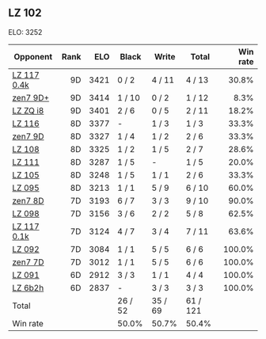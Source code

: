 ## LZ 102 ##

ELO: 3252

Opponent | Rank | ELO | Black | Write | Total | Win rate
---------|-----:|----:|-------|-------|-------|-------:
[LZ 117 0.4k](LZ%20117%200.4k.md) | 9D | 3421 | 0 / 2 | 4 / 11 | 4 / 13 | 30.8%
[zen7 9D+](zen7%209D+.md) | 9D | 3414 | 1 / 10 | 0 / 2 | 1 / 12 | 8.3%
[LZ ZQ i8](LZ%20ZQ%20i8.md) | 9D | 3401 | 2 / 6 | 0 / 5 | 2 / 11 | 18.2%
[LZ 116](LZ%20116.md) | 8D | 3377 | - | 1 / 3 | 1 / 3 | 33.3%
[zen7 9D](zen7%209D.md) | 8D | 3327 | 1 / 4 | 1 / 2 | 2 / 6 | 33.3%
[LZ 108](LZ%20108.md) | 8D | 3325 | 1 / 2 | 1 / 5 | 2 / 7 | 28.6%
[LZ 111](LZ%20111.md) | 8D | 3287 | 1 / 5 | - | 1 / 5 | 20.0%
[LZ 105](LZ%20105.md) | 8D | 3248 | 1 / 5 | 1 / 1 | 2 / 6 | 33.3%
[LZ 095](LZ%20095.md) | 8D | 3213 | 1 / 1 | 5 / 9 | 6 / 10 | 60.0%
[zen7 8D](zen7%208D.md) | 7D | 3193 | 6 / 7 | 3 / 3 | 9 / 10 | 90.0%
[LZ 098](LZ%20098.md) | 7D | 3156 | 3 / 6 | 2 / 2 | 5 / 8 | 62.5%
[LZ 117 0.1k](LZ%20117%200.1k.md) | 7D | 3124 | 4 / 7 | 3 / 4 | 7 / 11 | 63.6%
[LZ 092](LZ%20092.md) | 7D | 3084 | 1 / 1 | 5 / 5 | 6 / 6 | 100.0%
[zen7 7D](zen7%207D.md) | 7D | 3012 | 1 / 1 | 5 / 5 | 6 / 6 | 100.0%
[LZ 091](LZ%20091.md) | 6D | 2912 | 3 / 3 | 1 / 1 | 4 / 4 | 100.0%
[LZ 6b2h](LZ%206b2h.md) | 6D | 2837 | - | 3 / 3 | 3 / 3 | 100.0%
Total | | | 26 / 52 | 35 / 69 | 61 / 121 | 
Win rate| | | 50.0% | 50.7% | 50.4% | 
